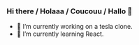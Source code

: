 ### Hi there / Holaaa / Coucouu / Hallo 👋

- 🔭 I’m currently working on a tesla clone.
- 🌱 I’m currently learning React.

<!--
**rosecs/rosecs** is a ✨ _special_ ✨ repository because its `README.md` (this file) appears on your GitHub profile.

Here are some ideas to get you started:
- 👯 I’m looking to collaborate on ...
- 🤔 I’m looking for help with ...
- 💬 Ask me about ...
- 📫 How to reach me: ...
- 😄 Pronouns: ...
- ⚡ Fun fact: ...
-->
